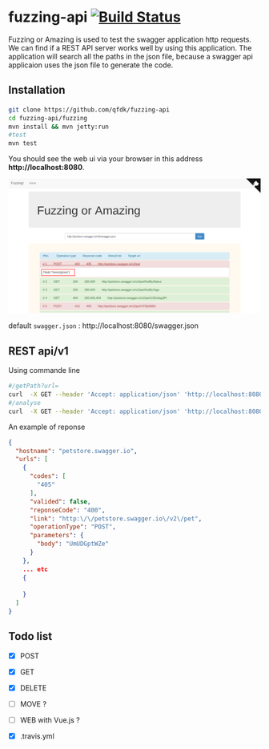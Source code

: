 # fuzzing-api [![Build Status](https://travis-ci.org/qfdk/fuzzing-api.svg?branch=master)](https://travis-ci.org/qfdk/fuzzing-api)

Fuzzing or Amazing is used to test the swagger application http requests.
We can find if a REST API server works well by using this application.
The application will search all the paths in the json file, because a swagger api applicaion
uses the json file to generate the code.

## Installation

```bash
git clone https://github.com/qfdk/fuzzing-api
cd fuzzing-api/fuzzing
mvn install && mvn jetty:run
#test
mvn test
```

You should see the web ui via your browser in this address **http://localhost:8080**.

![](img/img1.png)

default `swagger.json` : http://localhost:8080/swagger.json


## REST api/v1

Using commande line

```bash
#/getPath?url=
curl  -X GET --header 'Accept: application/json' 'http://localhost:8080/api/v1/getPath?url=http://petstore.swagger.io/v2/swagger.json'
#/analyse
curl  -X GET --header 'Accept: application/json' 'http://localhost:8080/api/v1/getPath?url=http://petstore.swagger.io/v2/swagger.json'
```

An example of reponse

```json
{
  "hostname": "petstore.swagger.io",
  "urls": [
    {
      "codes": [
        "405"
      ],
      "valided": false,
      "reponseCode": "400",
      "link": "http:\/\/petstore.swagger.io\/v2\/pet",
      "operationType": "POST",
      "parameters": {
        "body": "UmUDGptWZe"
      }
    },
    ... etc
    {

    }
  ]
}
```

## Todo list
- [X] POST
- [X] GET
- [X] DELETE
- [ ] MOVE ?
- [ ] WEB with Vue.js ?
- [X] .travis.yml

